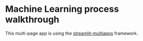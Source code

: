 # Machine Learning process walkthrough

This multi-page app is using the [streamlit-multiapps](https://github.com/upraneelnihar/streamlit-multiapps) framework.